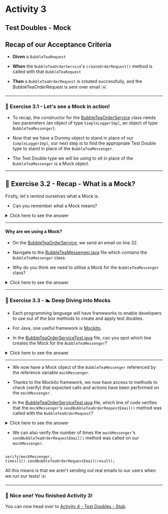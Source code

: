 # Activity 3

## Test Doubles - Mock

## Recap of our Acceptance Criteria

- **Given** a `BubbleTeaRequest`
  

- **When** the `BubbleTeaOrderService`'s `createOrderRequest()` method is called with that `BubbleTeaRequest`


- **Then** a `BubbleTeaOrderRequest` is created successfully, and the BubbleTeaOrderRequest is sent over email ✉️

---

### 🔎 Exercise 3.1 - Let's see a Mock in action!

- To recap, the constructor for the [BubbleTeaOrderService](../src/main/java/com/techreturners/bubbleteaordersystem/service/BubbleTeaOrderService.java)
  class needs two parameters (an object of type `SimpleLoggerImpl`, an object of type `BubbleTeaMessenger`).
  

- Now that we have a Dummy object to stand in place of our `SimpleLoggerImpl`, our next step is to find the appropriate
  Test Double type to stand in place of the `BubbleTeaMessenger`.
  
- The Test Double type we will be using to sit in place of the `BubbleTeaMessenger` is a Mock object.

---

## 🔎 Exercise 3.2 - Recap - What is a Mock?

Firstly, let's remind ourselves what a Mock is.

- Can you remember what a Mock means?

<details>
<summary>Click here to see the answer</summary>
<pre>

Mock objects enable you to check (verify) that expected calls and actions have been performed, 
e.g. checking a function/method has been called an expected number of times.

</pre>
</details>

---

#### Why are we using a Mock?

- On the [BubbleTeaOrderService](../src/main/java/com/techreturners/bubbleteaordersystem/service/BubbleTeaOrderService.java),
we send an email on line 32.


- Navigate to the [BubbleTeaMessenger.java](../src/main/java/com/techreturners/bubbleteaordersystem/service/BubbleTeaMessenger.java) file
which contains the `BubbleTeaMessenger` class.
  

- Why do you think we need to utilise a Mock for the `BubbleTeaMessenger` class?

<details>
<summary>Click here to see the answer</summary>
<pre>

- The `sendBubbleTeaOrderRequestEmail` method on line 14 doesn't return anything.

- The `sendBubbleTeaOrderRequestEmail()` method is a command type method.
  
- A Command is a word used to describe methods that don’t have a return value, but they perform an action which changes a system’s state.
  
- There is no way to test if the method worked as expected if nothing is being returned from it.
  
- Also, we don't really want to use the actual `BubbleTeaMessenger` in our unit tests, since we don't
want to be sending actual emails everytime we run our tests.
  
- This is why we can use Mock objects.

</pre>
</details>

---

### 🔎 Exercise 3.3 - 🏊 Deep Diving into Mocks

- Each programming language will have frameworks to enable developers to use out of the box methods to create
  and apply test doubles.
  

- For Java, one useful framework is [Mockito](https://site.mockito.org/).
  

- In the [BubbleTeaOrderServiceTest.java](../src/test/java/BubbleTeaOrderServiceTest.java) file, can you spot which line
creates the Mock for the `BubbleTeaMessenger`?
  
<details>
<summary>Click here to see the answer</summary>
<pre>

//BubbleTeaOrderServiceTest - Line 25

mockMessenger = mock(BubbleTeaMessenger.class);

</pre>
</details>

---

- We now have a Mock object of the `BubbleTeaMessenger` referenced by the reference variable `mockMessenger`.
  

- Thanks to the Mockito framework, we now have access to methods to check (verify) that expected calls and actions have 
  been performed on the `mockMessenger`.


- In the [BubbleTeaOrderServiceTest.java](../src/test/java/BubbleTeaOrderServiceTest.java) file, which line of code
verifies that the `mockMessenger`'s `sendBubbleTeaOrderRequestEmail()` method was called with the `BubbleTeaOrderRequest`?
  
<details>
<summary>Click here to see the answer</summary>
<pre>

// Line 53
verify(mockMessenger).sendBubbleTeaOrderRequestEmail(result);

</pre>
</details>

- We can also verify the number of times the `mockMessenger`'s `sendBubbleTeaOrderRequestEmail()` method was called on
our `mockMessenger`.
  
```

verify(mockMessenger, times(1)).sendBubbleTeaOrderRequestEmail(result);

```

All this means is that we aren't sending out real emails to our users when we run our tests! ✉️

---
### 🥳 Nice one! You finished Activity 3!

You can now head over to [Activity 4 - Test Doubles - Stub](activity_4.md).
